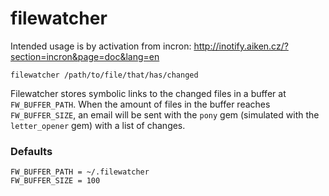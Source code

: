 filewatcher
===========

Intended usage is by activation from incron: http://inotify.aiken.cz/?section=incron&page=doc&lang=en

`filewatcher /path/to/file/that/has/changed`

Filewatcher stores symbolic links to the changed files in a buffer at `FW_BUFFER_PATH`. When the amount of files in the buffer reaches `FW_BUFFER_SIZE`, an email will be sent with the `pony` gem (simulated with the `letter_opener` gem) with a list of changes.

### Defaults

```
FW_BUFFER_PATH = ~/.filewatcher
FW_BUFFER_SIZE = 100
```

